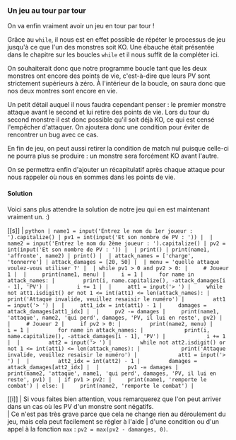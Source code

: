 ### Un jeu au tour par tour

On va enfin vraiment avoir un jeu en tour par tour !

Grâce au `while`, il nous est en effet possible de répéter le processus de jeu jusqu'à ce que l'un des monstres soit KO.
Une ébauche était présentée dans le chapitre sur les boucles `while` et il nous suffit de la compléter ici.

On souhaiterait donc que notre programme boucle tant que les deux monstres ont encore des points de vie, c'est-à-dire que leurs PV sont strictement supérieurs à zéro.
À l'intérieur de la boucle, on saura donc que nos deux montres sont encore en vie.

Un petit détail auquel il nous faudra cependant penser : le premier monstre attaque avant le second et lui retire des points de vie.
Lors du tour du second monstre il est donc possible qu'il soit déjà KO, ce qui est censé l'empêcher d'attaquer.
On ajoutera donc une condition pour éviter de rencontrer un bug avec ce cas.

En fin de jeu, on peut aussi retirer la condition de match nul puisque celle-ci ne pourra plus se produire : un monstre sera forcément KO avant l'autre.

On se permettra enfin d'ajouter un récapitulatif après chaque attaque pour nous rappeler où nous en sommes dans les points de vie.

#### Solution

Voici sans plus attendre la solution de notre jeu qui en est maintenant vraiment un. :)

[[s]]
| ```python
| name1 = input('Entrez le nom du 1er joueur : ').capitalize()
| pv1 = int(input('Et son nombre de PV : '))
| 
| name2 = input('Entrez le nom du 2ème joueur : ').capitalize()
| pv2 = int(input('Et son nombre de PV : '))
| 
| print()
| print(name1, 'affronte', name2)
| print()
| 
| attack_names = ['charge', 'tonnerre']
| attack_damages = [20, 50]
| 
| menu = 'quelle attaque voulez-vous utiliser ?'
| 
| while pv1 > 0 and pv2 > 0:
|     # Joueur 1
| 
|     print(name1, menu)
|     i = 1
|     for name in attack_names:
|         print(i, name.capitalize(), -attack_damages[i - 1], 'PV')
|         i += 1
| 
|     att1 = input('> ')
|     while not att1.isdigit() or not 1 <= int(att1) <= len(attack_names):
|         print('Attaque invalide, veuillez resaisir le numéro')
|         att1 = input('> ')
| 
|     att1_idx = int(att1) - 1
|     damages = attack_damages[att1_idx]
| 
|     pv2 -= damages
|     print(name1, 'attaque', name2, 'qui perd', damages, 'PV, il lui en reste', pv2)
| 
|     # Joueur 2
|     if pv2 > 0:
|         print(name2, menu)
|         i = 1
|         for name in attack_names:
|             print(i, name.capitalize(), -attack_damages[i - 1], 'PV')
|             i += 1
| 
|         att2 = input('> ')
|         while not att2.isdigit() or not 1 <= int(att1) <= len(attack_names):
|             print('Attaque invalide, veuillez resaisir le numéro')
|             att1 = input('> ')
| 
|         att2_idx = int(att2) - 1
|         damages = attack_damages[att2_idx]
| 
|         pv1 -= damages
|         print(name2, 'attaque', name1, 'qui perd', damages, 'PV, il lui en reste', pv1)
| 
| if pv1 > pv2:
|     print(name1, 'remporte le combat')
| else:
|     print(name2, 'remporte le combat')
| ```

[[i]]
| Si vous faites bien attention, vous remarquerez que l'on peut arriver dans un cas où les PV d'un monstre sont négatifs.  
| Ce n'est pas très grave parce que cela ne change rien au déroulement du jeu, mais cela peut facilement se régler à l'aide
| d'une condition ou d'un appel à la fonction `max` : `pv2 = max(pv2 - damanges, 0)`.
